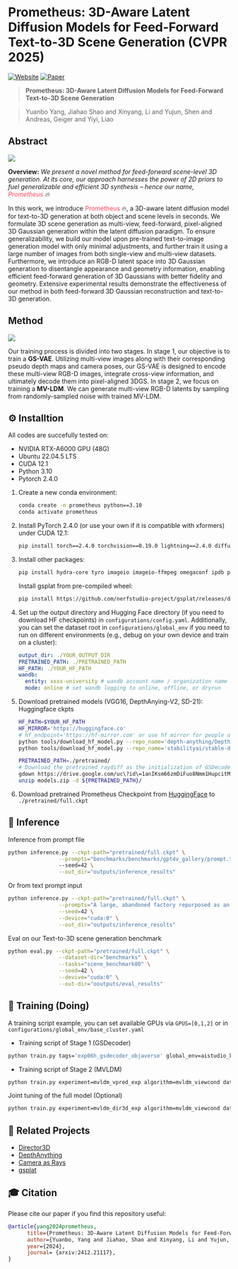 # Prometheus: 3D-Aware Latent Diffusion Models for Feed-Forward Text-to-3D Scene Generation (CVPR 2025)

<!-- 
[Jiahao Shao*](https://jhaoshao.github.io/), Yuanbo Yang*, Hongyu Zhou, [Youmin Zhang](https://youmi-zym.github.io/),  [Yujun Shen](https://shenyujun.github.io/), [Vitor Guizilini](https://vitorguizilini.github.io/), [Yue Wang](https://yuewang.xyz/), [Matteo Poggi](https://mattpoggi.github.io/), [Yiyi Liao](https://yiyiliao.github.io/ ) -->

[![Website](https://img.shields.io/badge/🔥website-Prometheus-orange)](https://freemty.github.io/project-prometheus/) [![Paper](https://img.shields.io/badge/arXiv-PDF-b31b1b)](https://arxiv.org/pdf/2412.21117)

 <!-- [![Hugging Face Space](https://img.shields.io/badge/🤗%20Hugging%20Face-Space-yellow)](https://huggingface.co/spaces/jhshao/ChronoDepth)
[![Hugging Face Model](https://img.shields.io/badge/🤗%20Hugging%20Face-Model-green)](https://huggingface.co/jhshao/ChronoDepth-v1) -->

> **Prometheus: 3D-Aware Latent Diffusion Models for Feed-Forward Text-to-3D Scene Generation** <br>

> Yuanbo Yang, Jiahao Shao and Xinyang, Li and Yujun, Shen and Andreas, Geiger and Yiyi, Liao <br>

## Abstract

<img src="./docs/assets/teaser_p1.jpg"/>

**Overview:** *We present a novel method for feed-forward scene-level 3D generation. At its core, our approach harnesses the power of 2D priors to fuel generalizable and efficient 3D synthesis – hence our name, <font color=#ff455c>Prometheus </font>🔥*


In this work, we introduce  <font color=#ff455c>Prometheus </font>🔥, a 3D-aware latent diffusion model for text-to-3D generation at both object and scene levels in seconds. We formulate 3D scene generation as multi-view, feed-forward, pixel-aligned 3D Gaussian generation within the latent diffusion paradigm. To ensure generalizability, we build our model upon pre-trained text-to-image generation model with only minimal adjustments, and further train it using a large number of images from both single-view and multi-view datasets. Furthermore, we introduce an RGB-D latent space into 3D Gaussian generation to disentangle appearance and geometry information, enabling efficient feed-forward generation of 3D Gaussians with better fidelity and geometry. Extensive experimental results demonstrate the effectiveness of our method in both feed-forward 3D Gaussian reconstruction and text-to-3D generation.

## Method

<img src="./docs/assets/method.jpg"/>

 Our training process is divided into two stages. In stage 1, our objective is to train a **GS-VAE**. Utilizing multi-view images along with their corresponding pseudo depth maps and camera poses, our GS-VAE is designed to encode these multi-view RGB-D images, integrate cross-view information, and ultimately decode them into pixel-aligned 3DGS. In stage 2, we focus on training a **MV-LDM**. We can generate multi-view RGB-D latents by sampling from randomly-sampled noise with trained MV-LDM.



## ⚙️ Installtion

All codes are succefully tested on:

- NVIDIA RTX-A6000 GPU (48G)
- Ubuntu 22.04.5 LTS
- CUDA 12.1
- Python 3.10
- Pytorch 2.4.0

1. Create a new conda environment:
    ```bash
    conda create -n prometheus python==3.10
    conda activate prometheus
    ```

2. Install PyTorch 2.4.0 (or use your own if it is compatible with xformers) under CUDA 12.1:
    ```bash
    pip install torch==2.4.0 torchvision==0.19.0 lightning==2.4.0 diffusers==0.30.0 transformers==4.44.1 xformers==0.0.27.post2
    ```

3. Install other packages:
    ```bash
    pip install hydra-core tyro imageio imageio-ffmpeg omegaconf ipdb plyfile lmdb roma lpips timm einops colorama wandb peft opencv-python 
    ```
    Install gsplat from pre-compiled wheel:
    ```bash
    pip install https://github.com/nerfstudio-project/gsplat/releases/download/v1.4.0/gsplat-1.4.0%2Bpt24cu121-cp310-cp310-linux_x86_64.whl
    ```

4. Set up the output directory and Hugging Face directory (if you need to download HF checkpoints) in `configurations/config.yaml`. Additionally, you can set the dataset root in `configurations/global_env` if you need to run on different environments (e.g., debug on your own device and train on a cluster):
    ```yaml
    output_dir: ./YOUR_OUTPUT_DIR
    PRETRAINED_PATH: ./PRETRAINED_PATH
    HF_PATH: ./YOUR_HF_PATH
    wandb:
      entity: xxxx-university # wandb account name / organization name [fixme]
      mode: online # set wandb logging to online, offline, or dryrun
    ```

5. Download pretrained models (VGG16, DepthAnying-V2, SD-21):
    Huggingface ckpts
    ```bash
    HF_PATH=$YOUR_HF_PATH
    HF_MIRROR='https://huggingface.co'
    # hf_endpoint='https://hf-mirror.com' or use hf mirror for people under GFW 
    python tools/download_hf_model.py --repo_name='depth-anything/Depth-Anything-V2-Small-hf' --local_dir=${HF_PATH} --endpoint=${HF_MIRROR}
    python tools/download_hf_model.py --repo_name='stabilityai/stable-diffusion-2-1' --filename='v2-1_768-ema-pruned.ckpt' --local_dir=${HF_PATH} --endpoint=${HF_MIRROR}
    ```

    
    ```bash
    PRETRAINED_PATH=./pretrained/
    # Download the pretrained raydiff as the initialization of GSDecoder (Optional) or set in RayDiff: https://github.com/jasonyzhang/RayDiffusion
    gdown https://drive.google.com/uc\?id\=1anIKsm66zmDiFuo8Nmm1HupcitM6NY7e
    unzip models.zip -d ${PRETRAINED_PATH}/
    ```

6. Download pretrained Prometheus Checkpoint from [HuggingFace](https://huggingface.co/sumyyyyy/Prometheus_ckpt) to `./pretrained/full.ckpt`

## 🚀 Inference

Inference from prompt file

```bash
python inference.py --ckpt-path="pretrained/full.ckpt" \
                --prompts="benchmarks/benchmarks/gpt4v_gallery/prompt.txt" \ 
                --seed=42 \
                --out_dir="outputs/inference_results"
```

Or from text prompt input

```bash
python inference.py --ckpt-path="pretrained/full.ckpt" \
                --prompts="A large, abandoned factory repurposed as an urban exploration site, with large, empty spaces and rusting machinery." \
                --seed=42 \
                --device="cuda:0" \
                --out_dir="outputs/inference_results"
```

Eval on our Text-to-3D scene generation benchmark

```bash
python eval.py --ckpt-path="pretrained/full.ckpt" \
                --dataset-dir="benchmarks" \
                --tasks="scene_benchmark80" \
                --seed=42 \
                --devive="cuda:0" \
                --out-dir="ooutputs/eval_results"
```

## 🚗 Training (Doing)

A training script example, you can set available GPUs via `GPUS=[0,1,2]` or in `configurations/global_env/base_cluster.yaml`
- Training script of Stage 1 (GSDecoder) 
```bash
python train.py tags='exp06h_gsdecoder_objaverse' global_env=aistudio_k8s dataset=gsdecoder_dataset_full algorithm=gsdecoder_dit experiment=gsdecoder_exp experiment.training.batch_size=2 experiment.training.accumulate_grad_batches=2
```
- Training script of Stage 2 (MVLDM)
```bash
python train.py experiment=mvldm_vpred_exp algorithm=mvldm_viewcond dataset=mvldm_dataset experiment.image_size=256 experiment.training.batch_size=4 experiment.validation.batch_size=4 experiment.training.single_view_num=4 experiment.training.use_gsdecoder=true experiment.training.mvldm_path='' tags='exp12a_mvldm_vpredfull3d' global_env=aistudio_k8s experiment.training.accumulate_grad_batches=1
```
Joint tuning of the full model (Optional)
```bash
python train.py experiment=mvldm_dir3d_exp algorithm=mvldm_viewcond dataset=mvldm_dataset experiment.image_size=256 experiment.training.batch_size=2 experiment.validation.batch_size=2 experiment.training.rendering_batch_size=2 experiment.training.single_view_num=2 tags='exp12d_emanormfull' global_env=aistudio_k8s experiment.training.accumulate_grad_batches=1 experiment.training.learning_rate=2e-5 experiment.training.tune_decoder_only=false gsdecoder.network.use_ema_norm=true
```


## 📖 Related Projects

- [Director3D](https://github.com/imlixinyang/Director3D)
- [DepthAnything](https://github.com/DepthAnything/Depth-Anything-V2)
- [Camera as Rays](https://github.com/jasonyzhang/RayDiffusion)
- [gsplat](https://github.com/nerfstudio-project/gsplat)


## 🎓 Citation

Please cite our paper if you find this repository useful:

```bibtex
@article{yang2024prometheus,
      title={Prometheus: 3D-Aware Latent Diffusion Models for Feed-Forward Text-to-3D Scene Generation}, 
      author={Yuanbo, Yang and Jiahao, Shao and Xinyang, Li and Yujun, Shen and Andreas, Geiger and Yiyi, Liao},
      year={2024},
      journal= {arxiv:2412.21117},
}
```
